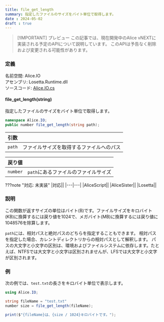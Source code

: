 ```yaml
---
title: file_get_length
summary: 指定したファイルのサイズをバイト単位で取得します。
date : 2024-05-02
draft : true
---
```


> [!IMPORTANT] プレビュー
> この記事では、現在開発中のAlice vNEXTに実装される予定のAPIについて説明しています。
> このAPIは予告なく削除および変更される可能性があります。

### 定義
名前空間: Alice.IO<br/>
アセンブリ: Losetta.Runtime.dll<br/>
ソースコード: [Alice.IO.cs](https://github.com/WSOFT-Project/Losetta/blob/master/Losetta.Runtime/Alice.IO.cs)

#### file_get_length(string)

指定したファイルのサイズをバイト単位で取得します。

```cs title="AliceScript"
namespace Alice.IO;
public number file_get_length(string path);
```

|引数| |
|-|-|
|`path`|ファイルサイズを取得するファイルへのパス|

|戻り値| |
|-|-|
|`number`|`path`にあるファイルのファイルサイズ|

???note "対応: 未実装"
    |対応||
    |---|---|
    |AliceScript||
    |AliceSister||
    |Losetta||

### 説明

この関数が返すサイズの単位はバイト(B)です。ファイルサイズをキロバイト(KB)に換算するには戻り値を1024で、メガバイト(MB)に換算するには戻り値に1048576を除算します。

`path`には、相対パスと絶対パスのどちらを指定することもできます。
相対パスを指定した場合、カレントディレクトリからの相対パスとして解釈します。
パスの大文字と小文字の区別は、環境およびファイルシステムに依存します。たとえば、NTFSでは大文字と小文字は区別されませんが、LFSでは大文字と小文字が区別されます。

### 例
次の例では、`test.txt`の長さをキロバイト単位で表示します。

```cs title="AliceScript"
using Alice.IO;

string fileName = "test.txt"
number size = file_get_length(fileName);

print($"{fileName}は、{size / 1024}キロバイトです。");
```
